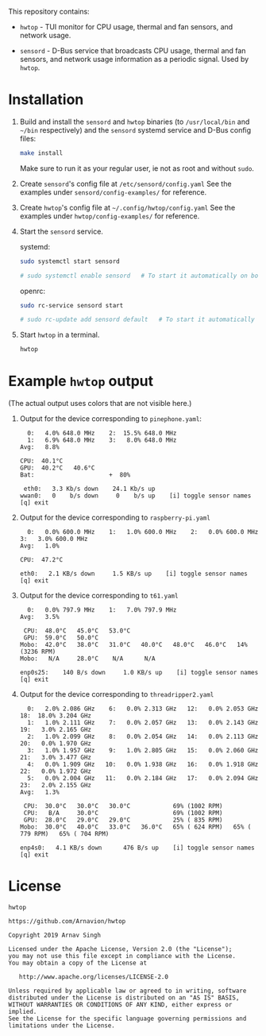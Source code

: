 This repository contains:

- `hwtop` - TUI monitor for CPU usage, thermal and fan sensors, and network usage.

- `sensord` - D-Bus service that broadcasts CPU usage, thermal and fan sensors, and network usage information as a periodic signal. Used by `hwtop`.


# Installation

1. Build and install the `sensord` and `hwtop` binaries (to `/usr/local/bin` and `~/bin` respectively) and the `sensord` systemd service and D-Bus config files:

   ```sh
   make install
   ```

   Make sure to run it as your regular user, ie not as root and without `sudo`.

1. Create `sensord`'s config file at `/etc/sensord/config.yaml` See the examples under `sensord/config-examples/` for reference.

1. Create `hwtop`'s config file at `~/.config/hwtop/config.yaml` See the examples under `hwtop/config-examples/` for reference.

1. Start the `sensord` service.

   systemd:

   ```sh
   sudo systemctl start sensord

   # sudo systemctl enable sensord   # To start it automatically on boot
   ```

   openrc:

   ```sh
   sudo rc-service sensord start

   # sudo rc-update add sensord default   # To start it automatically on boot
   ```

1. Start `hwtop` in a terminal.

   ```sh
   hwtop
   ```


# Example `hwtop` output

(The actual output uses colors that are not visible here.)

1. Output for the device corresponding to `pinephone.yaml`:

   ```
     0:   4.0% 648.0 MHz    2:  15.5% 648.0 MHz
     1:   6.9% 648.0 MHz    3:   8.0% 648.0 MHz
   Avg:   8.8% 

   CPU:  40.1°C
   GPU:  40.2°C   40.6°C
   Bat:                     +  80%

    eth0:   3.3 Kb/s down    24.1 Kb/s up
   wwan0:   0    b/s down     0    b/s up    [i] toggle sensor names  [q] exit
   ```

1. Output for the device corresponding to `raspberry-pi.yaml`

   ```
     0:   0.0% 600.0 MHz    1:   1.0% 600.0 MHz    2:   0.0% 600.0 MHz    3:   3.0% 600.0 MHz
   Avg:   1.0%

   CPU:  47.2°C

   eth0:   2.1 KB/s down     1.5 KB/s up    [i] toggle sensor names  [q] exit
   ```

1. Output for the device corresponding to `t61.yaml`

   ```
     0:   0.0% 797.9 MHz    1:   7.0% 797.9 MHz
   Avg:   3.5%

    CPU:  48.0°C   45.0°C   53.0°C
    GPU:  59.0°C   50.0°C
   Mobo:  42.0°C   38.0°C   31.0°C   40.0°C   48.0°C   46.0°C   14% (3236 RPM)
   Mobo:   N/A     28.0°C    N/A      N/A

   enp0s25:    140 B/s down     1.0 KB/s up    [i] toggle sensor names  [q] exit
   ```

1. Output for the device corresponding to `threadripper2.yaml`

   ```
     0:   2.0% 2.086 GHz    6:   0.0% 2.313 GHz   12:   0.0% 2.053 GHz   18:  18.0% 3.204 GHz
     1:   1.0% 2.111 GHz    7:   0.0% 2.057 GHz   13:   0.0% 2.143 GHz   19:   3.0% 2.165 GHz
     2:   1.0% 2.099 GHz    8:   0.0% 2.054 GHz   14:   0.0% 2.113 GHz   20:   0.0% 1.970 GHz
     3:   1.0% 1.957 GHz    9:   1.0% 2.805 GHz   15:   0.0% 2.060 GHz   21:   3.0% 3.477 GHz
     4:   0.0% 1.909 GHz   10:   0.0% 1.938 GHz   16:   0.0% 1.918 GHz   22:   0.0% 1.972 GHz
     5:   0.0% 2.004 GHz   11:   0.0% 2.184 GHz   17:   0.0% 2.094 GHz   23:   2.0% 2.155 GHz
   Avg:   1.3%

    CPU:  30.0°C   30.0°C   30.0°C            69% (1002 RPM)
    CPU:   B/A     30.0°C                     69% (1002 RPM)
    GPU:  28.0°C   29.0°C   29.0°C            25% ( 835 RPM)
   Mobo:  30.0°C   40.0°C   33.0°C   36.0°C   65% ( 624 RPM)   65% ( 779 RPM)   65% ( 704 RPM)

   enp4s0:   4.1 KB/s down      476 B/s up    [i] toggle sensor names  [q] exit
   ```


# License

```
hwtop

https://github.com/Arnavion/hwtop

Copyright 2019 Arnav Singh

Licensed under the Apache License, Version 2.0 (the "License");
you may not use this file except in compliance with the License.
You may obtain a copy of the License at

   http://www.apache.org/licenses/LICENSE-2.0

Unless required by applicable law or agreed to in writing, software
distributed under the License is distributed on an "AS IS" BASIS,
WITHOUT WARRANTIES OR CONDITIONS OF ANY KIND, either express or implied.
See the License for the specific language governing permissions and
limitations under the License.
```
